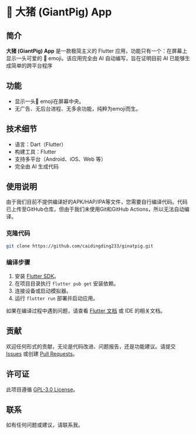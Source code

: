 # 🐷 大猪 (GiantPig) App

## 简介

**大猪 (GiantPig) App** 是一款极简主义的 Flutter 应用，功能只有一个：在屏幕上显示一头可爱的 🐷 emoji。该应用完全由 AI 自动编写，旨在证明目前 AI 已能够生成简单的跨平台程序

## 功能

- 显示一头🐷 emoji在屏幕中央。
- 无广告、无后台进程、无多余功能，纯粹为emoji而生。

## 技术细节

- 语言：Dart（Flutter）
- 构建工具：Flutter
- 支持多平台（Android、iOS、Web 等）
- 完全由 AI 生成代码

## 使用说明

由于我们目前不提供编译好的APK/HAP/IPA等文件，您需要自行编译代码。代码已上传至GitHub仓库，但由于我们未使用Git和GitHub Actions，所以无法自动编译。

### 克隆代码

```bash
git clone https://github.com/caidingding233/ginatpig.git
```

### 编译步骤

1. 安装 [Flutter SDK](https://docs.flutter.dev/get-started/install)。
2. 在项目目录执行 `flutter pub get` 安装依赖。
3. 连接设备或启动模拟器。
4. 运行 `flutter run` 部署并启动应用。
   
如果在编译过程中遇到问题，请查看 [Flutter 文档](https://docs.flutter.dev) 或 IDE 的相关文档。

## 贡献

欢迎任何形式的贡献，无论是代码改进、问题报告，还是功能建议。请提交 [Issues](https://github.com/caidingding233/ginatpig/issues) 或创建 [Pull Requests](https://github.com/caidingding233/ginatpig/pulls)。

## 许可证

此项目遵循 [GPL-3.0 License](LICENSE)。

## 联系

如有任何问题或建议，请联系我。

